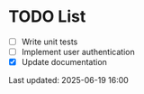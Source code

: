 # TODO List

- [ ] Write unit tests
- [ ] Implement user authentication
- [x] Update documentation

Last updated: 2025-06-19 16:00
